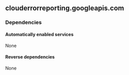 ## clouderrorreporting.googleapis.com

### Dependencies

#### Automatically enabled services

None

#### Reverse dependencies

None
